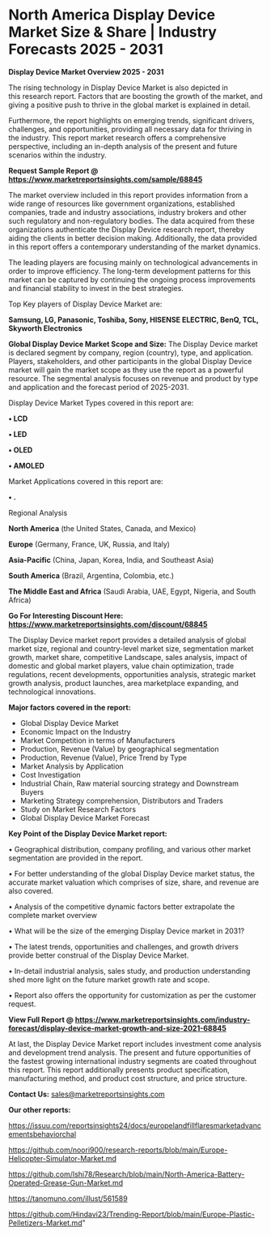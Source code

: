 # North America Display Device Market Size & Share | Industry Forecasts 2025 - 2031

<Strong> Display Device Market Overview 2025 - 2031</strong>

The rising technology in Display Device Market is also depicted in this research report. Factors that are boosting the growth of the market, and giving a positive push to thrive in the global market is explained in detail.

Furthermore, the report highlights on emerging trends, significant drivers, challenges, and opportunities, providing all necessary data for thriving in the industry. This report market research offers a comprehensive perspective, including an in-depth analysis of the present and future scenarios within the industry.

<strong>Request Sample Report @ <a href=https://www.marketreportsinsights.com/sample/68845>https://www.marketreportsinsights.com/sample/68845</a></strong>

The market overview included in this report provides information from a wide range of resources like government organizations, established companies, trade and industry associations, industry brokers and other such regulatory and non-regulatory bodies. The data acquired from these organizations authenticate the Display Device research report, thereby aiding the clients in better decision making. Additionally, the data provided in this report offers a contemporary understanding of the market dynamics.

The leading players are focusing mainly on technological advancements in order to improve efficiency. The long-term development patterns for this market can be captured by continuing the ongoing process improvements and financial stability to invest in the best strategies.

Top Key players of Display Device Market are:

<strong>Samsung, LG, Panasonic, Toshiba, Sony, HISENSE ELECTRIC, BenQ, TCL, Skyworth Electronics</strong>

<strong><b>Global Display Device Market Scope and Size:</b></strong>
The Display Device market is declared segment by company, region (country), type, and application. Players, stakeholders, and other participants in the global Display Device market will gain the market scope as they use the report as a powerful resource. The segmental analysis focuses on revenue and product by type and application and the forecast period of 2025-2031.

Display Device Market Types covered in this report are:

<strong>• LCD

• LED

• OLED

• AMOLED</strong>

Market Applications covered in this report are:

<strong>• .</strong> 

Regional Analysis

<strong>North America</strong> (the United States, Canada, and Mexico)

<strong>Europe</strong> (Germany, France, UK, Russia, and Italy)

<strong>Asia-Pacific</strong> (China, Japan, Korea, India, and Southeast Asia)

<strong>South America</strong> (Brazil, Argentina, Colombia, etc.)

<strong>The Middle East and Africa</strong> (Saudi Arabia, UAE, Egypt, Nigeria, and South Africa)

<strong>Go For Interesting Discount Here: <a href=https://www.marketreportsinsights.com/discount/68845>https://www.marketreportsinsights.com/discount/68845</a></strong>

The Display Device market report provides a detailed analysis of global market size, regional and country-level market size, segmentation market growth, market share, competitive Landscape, sales analysis, impact of domestic and global market players, value chain optimization, trade regulations, recent developments, opportunities analysis, strategic market growth analysis, product launches, area marketplace expanding, and technological innovations.

<strong><b>Major factors covered in the report:</b></strong>
<ul>
  <li>Global Display Device Market </li>
  <li>Economic Impact on the Industry</li>
  <li>Market Competition in terms of Manufacturers</li>
  <li>Production, Revenue (Value) by geographical segmentation</li>
  <li>Production, Revenue (Value), Price Trend by Type</li>
  <li>Market Analysis by Application</li>
  <li>Cost Investigation</li>
  <li>Industrial Chain, Raw material sourcing strategy and Downstream Buyers</li>
  <li>Marketing Strategy comprehension, Distributors and Traders</li>
  <li>Study on Market Research Factors</li>
  <li>Global Display Device Market Forecast</li>
</ul>

<strong><b>Key Point of the Display Device Market report:</b></strong>

• Geographical distribution, company profiling, and various other market segmentation are provided in the report.

• For better understanding of the global Display Device market status, the accurate market valuation which comprises of size, share, and revenue are also covered.

• Analysis of the competitive dynamic factors better extrapolate the complete market overview

• What will be the size of the emerging Display Device market in 2031?

• The latest trends, opportunities and challenges, and growth drivers provide better construal of the Display Device Market.

• In-detail industrial analysis, sales study, and production understanding shed more light on the future market growth rate and scope.

• Report also offers the opportunity for customization as per the customer request.

<strong><b>View Full Report @ <a href=https://www.marketreportsinsights.com/industry-forecast/display-device-market-growth-and-size-2021-68845>https://www.marketreportsinsights.com/industry-forecast/display-device-market-growth-and-size-2021-68845</a></b></strong>


At last, the Display Device Market report includes investment come analysis and development trend analysis. The present and future opportunities of the fastest growing international industry segments are coated throughout this report. This report additionally presents product specification, manufacturing method, and product cost structure, and price structure.

<strong>Contact Us:</strong>
sales@marketreportsinsights.com

<strong>Our other reports:</strong>

<a href=https://issuu.com/reportsinsights24/docs/europelandfillflaresmarketadvancementsbehaviorchal>https://issuu.com/reportsinsights24/docs/europelandfillflaresmarketadvancementsbehaviorchal</a>

<a href=https://github.com/noori900/research-reports/blob/main/Europe-Helicopter-Simulator-Market.md>https://github.com/noori900/research-reports/blob/main/Europe-Helicopter-Simulator-Market.md</a>

<a href=https://github.com/Ishi78/Research/blob/main/North-America-Battery-Operated-Grease-Gun-Market.md>https://github.com/Ishi78/Research/blob/main/North-America-Battery-Operated-Grease-Gun-Market.md</a>

<a href=https://tanomuno.com/illust/561589>https://tanomuno.com/illust/561589</a>

<a href=https://github.com/Hindavi23/Trending-Report/blob/main/Europe-Plastic-Pelletizers-Market.md>https://github.com/Hindavi23/Trending-Report/blob/main/Europe-Plastic-Pelletizers-Market.md</a>"

